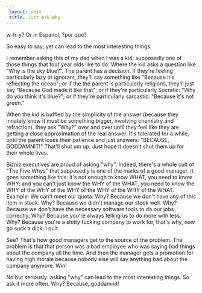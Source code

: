 ```yaml
---
 layout: post
 title: Just Ask Why
---
```


w-h-y? Or in Espanol, ?por que?

So easy to say; yet can lead to the most interesting things.

I remember asking this of my dad when I was a kid; supposedly one of those things that four year olds like to do. Where the kid asks a question like "Why is the sky blue?". The parent has a decision. If they're feeling particularly lazy or ignorant, they'll say something like "Because it's reflecting the ocean"; or if the the parent is particularly religions, they'll just say "Because God made it like that"; or if they're particularly Socratic: "Why do *you* think it's blue?"; or if they're particularly sarcastic: "Because it's not green."

When the kid is baffled by the simplicity of the answer (because they innately know it must be something bigger, involving chemistry and refraction), they ask "Why?" over and over until they feel like they are getting a close approximation of the real answer. It's tolerated for a while, until the parent loses their patience and just answers: "BECAUSE, GODDAMNIT!" That'll shut um up. Just hope it doesn't shut them up for their whole lives.

Bizniz executives are proud of asking "why". Indeed, there's a whole cult of "The Five Whys" that supposedly is one of the marks of a good manager. It goes something like this: it's not enough to know WHAT, you need to know WHY; and you can't just know the WHY of the WHAT, you need to know the WHY of the WHY of the WHY of the WHY of the WHY of the WHAT. Example: We can't meet our quota. Why? Because we don't have any of this item in stock. Why? Because we didn't manage our stock well. Why? Because we don't have the necessary software tools to do our jobs correctly. Why? Because you're always telling us to do more with less. Why? Because you're a shitty fucking company to work for, that's why, now go suck a dick; I quit.

See? That's how good managers get to the source of the problem. The problem is that that person was a bad employee who was saying bad things about the company all the time. And then the manager gets a promotion for having high morale because nobody else will say anything bad about the company anymore. Win!

No but seriously: asking "why" can lead to the most interesting things. So ask it more often. Why? Because, goddamnit!

